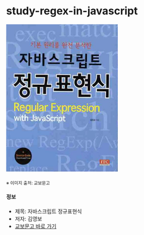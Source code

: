# study-regex-in-javascript

<img src="thumbnail.jpg" width="300"/>

<sub>※ 이미지 출처: 교보문고</sub>

#### 정보

- 제목: 자바스크립트 정규표현식
- 저자: 김영보
- [교보문고 바로 가기](https://product.kyobobook.co.kr/detail/S000000987747)
